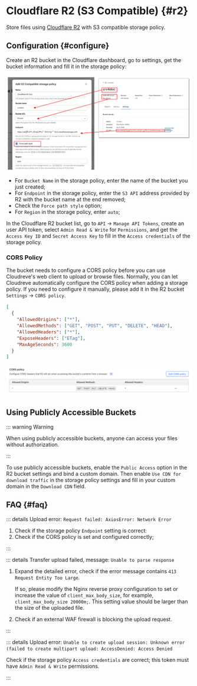 # Cloudflare R2 (S3 Compatible) {#r2}

Store files using [Cloudflare R2](https://www.cloudflare.com/products/r2/) with S3 compatible storage policy.

## Configuration {#configure}

Create an R2 bucket in the Cloudflare dashboard, go to settings, get the bucket information and fill it in the storage policy:

![r2-bucket-info](./images/r2-bucket-info.png)

- For `Bucket Name` in the storage policy, enter the name of the bucket you just created;
- For `Endpoint` in the storage policy, enter the `S3 API` address provided by R2 with the bucket name at the end removed;
- Check the `Force path style` option;
- For `Region` in the storage policy, enter `auto`;

In the Cloudflare R2 bucket list, go to `API` -> `Manage API Tokens`, create an user API token, select `Admin Read & Write` for `Permissions`, and get the `Access Key ID` and `Secret Access Key` to fill in the `Access credentials` of the storage policy.

### CORS Policy

The bucket needs to configure a CORS policy before you can use Cloudreve's web client to upload or browse files. Normally, you can let Cloudreve automatically configure the CORS policy when adding a storage policy. If you need to configure it manually, please add it in the R2 bucket `Settings` -> `CORS policy`.

```json
[
  {
    "AllowedOrigins": ["*"],
    "AllowedMethods": ["GET", "POST", "PUT", "DELETE", "HEAD"],
    "AllowedHeaders": ["*"],
    "ExposeHeaders": ["ETag"],
    "MaxAgeSeconds": 3600
  }
]
```

![cors](./images/r2-cors.png)

## Using Publicly Accessible Buckets

::: warning Warning

When using publicly accessible buckets, anyone can access your files without authorization.

:::

To use publicly accessible buckets, enable the `Public Access` option in the R2 bucket settings and bind a custom domain. Then enable `Use CDN for download traffic` in the storage policy settings and fill in your custom domain in the `Download CDN` field.

## FAQ {#faq}

::: details Upload error: `Request failed: AxiosError: Network Error`

1. Check if the storage policy `Endpoint` setting is correct:
2. Check if the CORS policy is set and configured correctly;

:::

::: details Transfer upload failed, message: `Unable to parse response`

1. Expand the detailed error, check if the error message contains `413 Request Entity Too Large`.

   If so, please modify the Nginx reverse proxy configuration to set or increase the value of `client_max_body_size`, for example, `client_max_body_size 20000m;`. This setting value should be larger than the size of the uploaded file.

2. Check if an external WAF firewall is blocking the upload request.

:::

::: details Upload error: `Unable to create upload session: Unknown error (failed to create multipart upload: AccessDenied: Access Denied`

Check if the storage policy `Access credentials` are correct; this token must have `Admin Read & Write` permissions.

:::
